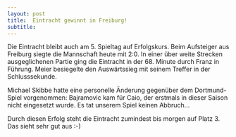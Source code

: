 ```yaml
---
layout: post
title:  Eintracht gewinnt in Freiburg!
subtitle:  
---
```


Die Eintracht bleibt auch am 5. Spieltag auf Erfolgskurs. Beim Aufsteiger aus Freiburg siegte die Mannschaft heute mit 2:0. In einer über weite Strecken ausgeglichenen Partie ging die Eintracht in der 68. Minute durch Franz in Führung. Meier besiegelte den Auswärtssieg mit seinem Treffer in der Schlusssekunde.

Michael Skibbe hatte eine personelle Änderung gegenüber dem Dortmund-Spiel vorgenommen: Bajramovic kam für Caio, der erstmals in dieser Saison nicht eingesetzt wurde. Es tat unserem Spiel keinen Abbruch...

Durch diesen Erfolg steht die Eintracht zumindest bis morgen auf Platz 3. Das sieht sehr gut aus :-)
